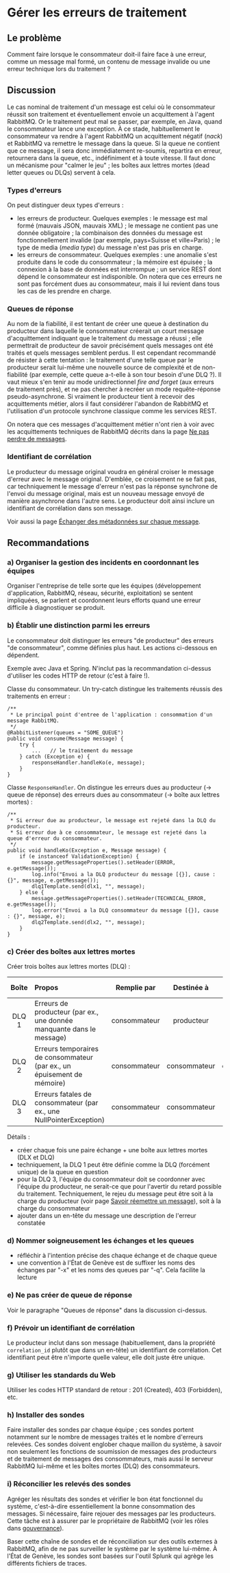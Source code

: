 # Gérer les erreurs de traitement

## Le problème

Comment faire lorsque le consommateur doit-il faire face à une erreur,
comme un message mal formé, un contenu de message invalide ou une erreur technique lors du traitement ?

## Discussion

Le cas nominal de traitement d'un message est celui où le consommateur réussit son traitement et éventuellement
envoie un acquittement à l'agent RabbitMQ.
Or le traitement peut mal se passer, par exemple, en Java, quand le consommateur lance une exception.
À ce stade, habituellement le consommateur va rendre à l'agent RabbitMQ un acquittement négatif (*nack*)
et RabbitMQ va remettre le message dans la queue.
Si la queue ne contient que ce message, il sera donc immédiatement re-soumis, repartira en erreur,
retournera dans la queue, etc., indéfiniment et à toute vitesse.
Il faut donc un mécanisme pour "calmer le jeu" ;
les boîtes aux lettres mortes (dead letter queues ou DLQs) servent à cela.

### Types d'erreurs

On peut distinguer deux types d'erreurs :
- les erreurs de producteur. Quelques exemples :
  le message est mal formé (mauvais JSON, mauvais XML) ;
  le message ne contient pas une donnée obligatoire ;
  la combinaison des données du message est fonctionnellement invalide (par exemple, pays=Suisse et ville=Paris) ;
  le type de media (*media type*) du message n'est pas pris en charge.
- les erreurs de consommateur. Quelques exemples :
  une anomalie s'est produite dans le code du consommateur ;
  la mémoire est épuisée ;
  la connexion à la base de données est interrompue ;
  un service REST dont dépend le consommateur est indisponible.
  On notera que ces erreurs ne sont pas forcément dues au consommateur,
  mais il lui revient dans tous les cas de les prendre en charge.

### Queues de réponse

Au nom de la fiabilité,
il est tentant de créer une queue à destination du producteur dans laquelle le consommateur créerait
un court message d'acquittement indiquant que le traitement du message a réussi ;
elle permettrait de producteur de savoir précisément quels messages ont été traités et quels messages semblent
perdus.
Il est cependant recommandé de résister à cette tentation :
le traitement d'une telle queue par le producteur serait lui-même une nouvelle source de complexité
et de non-fiabilité (par exemple, cette queue a-t-elle à son tour besoin d'une DLQ ?).
Il vaut mieux s'en tenir au mode unidirectionnel *fire and forget* (aux erreurs de traitement près),
et ne pas chercher à recréer un mode requête-réponse pseudo-asynchrone.
Si vraiment le producteur tient à recevoir des acquittements métier, alors il faut considérer l'abandon
de RabbitMQ et l'utilisation d'un protocole synchrone classique comme les services REST. 

On notera que ces messages d'acquittement métier n'ont rien à voir avec les acquittements techniques
de RabbitMQ décrits dans la page
[Ne pas perdre de messages](./acquittements.md).


### Identifiant de corrélation

Le producteur du message original voudra en général croiser le message d'erreur avec le message original.
D'emblée, ce croisement ne se fait pas, car techniquement le message d'erreur n'est pas la réponse
synchrone de l'envoi du message original, mais est un nouveau message envoyé de manière asynchrone
dans l'autre sens.
Le producteur doit ainsi inclure un identifiant de corrélation dans son message.

Voir aussi la page [Échanger des métadonnées sur chaque message](./echanger_des_metadonnees.md).

## Recommandations

### a) Organiser la gestion des incidents en coordonnant les équipes

Organiser l'entreprise de telle sorte que les équipes
(développement d'application, RabbitMQ, réseau, sécurité, exploitation)
se sentent impliquées, se parlent et coordonnent leurs efforts quand une erreur difficile à
diagnostiquer se produit. 

### b) Établir une distinction parmi les erreurs

Le consommateur doit distinguer les erreurs "de producteur" des erreurs "de consommateur",
comme définies plus haut.
Les actions ci-dessous en dépendent.

Exemple avec Java et Spring.
N'inclut pas la recommandation ci-dessus d'utiliser les codes HTTP de retour (c'est à faire !).

Classe du consommateur. Un try-catch distingue les traitements réussis des traitements en erreur :
```
/**
 * Le principal point d'entree de l'application : consommation d'un message RabbitMQ.
 */
@RabbitListener(queues = "SOME_QUEUE")
public void consume(Message message) {
    try {
        ...   // le traitement du message
    } catch (Exception e) {
        responseHandler.handleKo(e, message);
    }
}
```

Classe `ResponseHandler`.
On distingue les erreurs dues au producteur (→ queue de réponse)
des erreurs dues au consommateur (→ boîte aux lettres mortes) :
```
/**
 * Si erreur due au producteur, le message est rejeté dans la DLQ du producteur.
 * Si erreur due à ce consommateur, le message est rejeté dans la queue d'erreur du consommateur.
 */
public void handleKo(Exception e, Message message) {
    if (e instanceof ValidationException) {
        message.getMessageProperties().setHeader(ERROR, e.getMessage());
        log.info("Envoi a la DLQ producteur du message [{}], cause : {}", message, e.getMessage());
        dlq1Template.send(dlx1, "", message);
    } else {
        message.getMessageProperties().setHeader(TECHNICAL_ERROR, e.getMessage());
        log.error("Envoi a la DLQ consommateur du message [{}], cause : {}", message, e);
        dlq2Template.send(dlx2, "", message);
    }
}
```

### c) Créer des boîtes aux lettres mortes

Créer trois boîtes aux lettres mortes (DLQ) :

| Boîte | Propos | Remplie par | Destinée à | Dépouillée par |
| :---: | :----- | :---------: | :--------: | :------------: |
| DLQ 1 | Erreurs de producteur (par ex., une donnée manquante dans le message) | consommateur | producteur | un humain |
| DLQ 2 | Erreurs temporaires de consommateur (par ex., un épuisement de mémoire) | consommateur | consommateur | consommateur |
| DLQ 3 | Erreurs fatales de consommateur (par ex., une NullPointerException) | consommateur | consommateur | un humain |


Détails :
- créer chaque fois une paire échange + une boîte aux lettres mortes (DLX et DLQ)
- techniquement, la DLQ 1 peut être définie comme la DLQ (forcément unique) de la queue en question
- pour la DLQ 3, l'équipe du consommateur doit se coordonner avec l'équipe du producteur,
  ne serait-ce que pour l'avertir du retard possible du traitement.
  Techniquement, le rejeu du message peut être soit à la charge du producteur (voir page
  [Savoir réemettre un message](./reemettre_un_message.md)),
  soit à la charge du consommateur
- ajouter dans un en-tête du message une description de l'erreur constatée

### d) Nommer soigneusement les échanges et les queues

- réfléchir à l'intention précise des chaque échange et de chaque queue
- une convention à l'État de Genève est de suffixer les noms des échanges par "-x"
  et les noms des queues par "-q". Cela facilite la lecture

### e) Ne pas créer de queue de réponse

Voir le paragraphe "Queues de réponse" dans la discussion ci-dessus.

### f) Prévoir un identifiant de corrélation

Le producteur inclut dans son message (habituellement, dans la propriété `correlation_id` plutôt que
dans un en-tête) un identifiant de corrélation.
Cet identifiant peut être n'importe quelle valeur, elle doit juste être unique.

### g) Utiliser les standards du Web

Utiliser les codes HTTP standard de retour : 201 (Created), 403 (Forbidden), etc.

### h) Installer des sondes

Faire installer des sondes par chaque équipe ; ces sondes portent notamment sur le nombre de messages
traités et le nombre d'erreurs relevées.
Ces sondes doivent englober chaque maillon du système, à savoir non seulement les fonctions de soumission
de messages des producteurs et de traitement de messages des consommateurs,
mais aussi le serveur RabbitMQ lui-même et les boîtes mortes (DLQ) des consommateurs.

### i) Réconcilier les relevés des sondes

Agréger les résultats des sondes et vérifier le bon état fonctionnel du système, c'est-à-dire essentiellement
la bonne consommation des messages.
Si nécessaire, faire rejouer des messages par les producteurs.
Cette tâche est à assurer par le propriétaire de RabbitMQ
(voir les rôles dans [gouvernance](./gouvernance.md)).

Baser cette chaîne de sondes et de réconciliation sur des outils externes à RabbitMQ,
afin de ne pas surveiller le système par le système lui-même. 
À l'État de Genève, les sondes sont basées sur l'outil Splunk qui agrège les différents fichiers
de traces.
